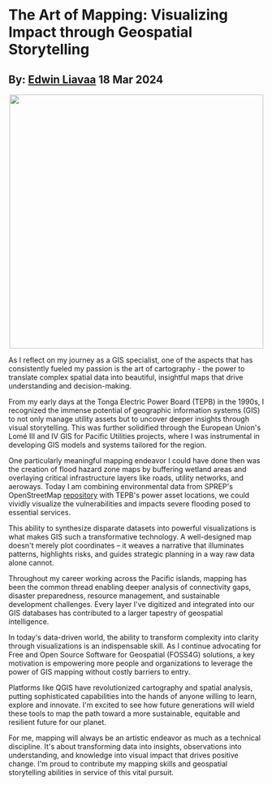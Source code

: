 # The Art of Mapping: Visualizing Impact through Geospatial Storytelling
## By: [Edwin Liavaa](https://github.com/EdwinLiavaa) 18 Mar 2024

<p align="center">
 <img width="500" src="https://github.com/EdwinLiavaa/liavaa.space/blob/main/blog/20240318/pic.png">
</p>

As I reflect on my journey as a GIS specialist, one of the aspects that has consistently fueled my passion is the art of cartography - the power to translate complex spatial data into beautiful, insightful maps that drive understanding and decision-making.

From my early days at the Tonga Electric Power Board (TEPB) in the 1990s, I recognized the immense potential of geographic information systems (GIS) to not only manage utility assets but to uncover deeper insights through visual storytelling. This was further solidified through the European Union's Lomé III and IV GIS for Pacific Utilities projects, where I was instrumental in developing GIS models and systems tailored for the region.

One particularly meaningful mapping endeavor I could have done then was the creation of flood hazard zone maps by buffering wetland areas and overlaying critical infrastructure layers like roads, utility networks, and aeroways. Today I am combining environmental data from SPREP's OpenStreetMap [repository](https://pacific-data.sprep.org/dataset/openstreetmap-data-pacific) with TEPB's power asset locations, we could vividly visualize the vulnerabilities and impacts severe flooding posed to essential services.

This ability to synthesize disparate datasets into powerful visualizations is what makes GIS such a transformative technology. A well-designed map doesn't merely plot coordinates – it weaves a narrative that illuminates patterns, highlights risks, and guides strategic planning in a way raw data alone cannot.

Throughout my career working across the Pacific islands, mapping has been the common thread enabling deeper analysis of connectivity gaps, disaster preparedness, resource management, and sustainable development challenges. Every layer I've digitized and integrated into our GIS databases has contributed to a larger tapestry of geospatial intelligence.

In today's data-driven world, the ability to transform complexity into clarity through visualizations is an indispensable skill. As I continue advocating for Free and Open Source Software for Geospatial (FOSS4G) solutions, a key motivation is empowering more people and organizations to leverage the power of GIS mapping without costly barriers to entry.

Platforms like QGIS have revolutionized cartography and spatial analysis, putting sophisticated capabilities into the hands of anyone willing to learn, explore and innovate. I'm excited to see how future generations will wield these tools to map the path toward a more sustainable, equitable and resilient future for our planet.

For me, mapping will always be an artistic endeavor as much as a technical discipline. It's about transforming data into insights, observations into understanding, and knowledge into visual impact that drives positive change. I'm proud to contribute my mapping skills and geospatial storytelling abilities in service of this vital pursuit.